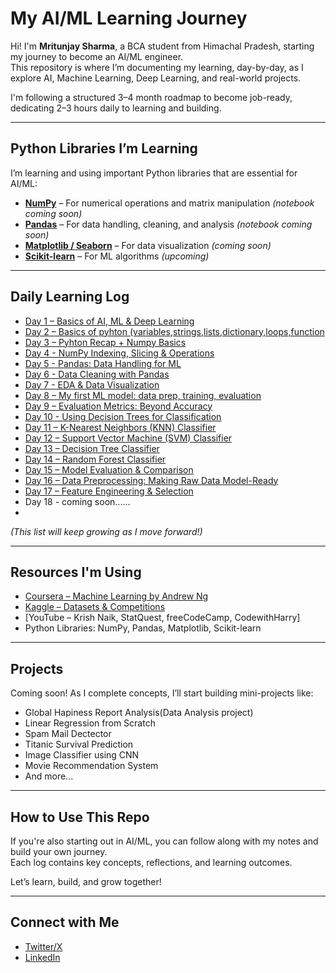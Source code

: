 # My AI/ML Learning Journey

Hi! I'm **Mritunjay Sharma**, a BCA student from Himachal Pradesh, starting my journey to become an AI/ML engineer.  
This repository is where I’m documenting my learning, day-by-day, as I explore AI, Machine Learning, Deep Learning, and real-world projects.

I'm following a structured 3–4 month roadmap to become job-ready, dedicating 2–3 hours daily to learning and building.

---

## Python Libraries I’m Learning

I’m learning and using important Python libraries that are essential for AI/ML:

- [**NumPy**](pyhton_libraries/numpycomplete.ipynb) – For numerical operations and matrix manipulation *(notebook coming soon)*  
- [**Pandas**](#) – For data handling, cleaning, and analysis *(notebook coming soon)*
- [**Matplotlib / Seaborn**](#) – For data visualization *(coming soon)*  
- [**Scikit-learn**](#) – For ML algorithms *(upcoming)*

---

## Daily Learning Log

- [Day 1 – Basics of AI, ML & Deep Learning](daily-logs/day01.md)
- [Day 2 – Basics of pyhton (variables,strings,lists,dictionary,loops,function](daily-logs/day02.md)
- [Day 3 – Pyhton Recap + Numpy Basics ](daily-logs/day03.md)
- [Day 4 - NumPy Indexing, Slicing & Operations](daily-logs/day04.md)
- [Day 5 - Pandas: Data Handling for ML](daily-logs/day05.md)
- [Day 6 - Data Cleaning with Pandas](daily-logs/day06.md)
- [Day 7 - EDA & Data Visualization](daily-logs/day07.md)
- [Day 8 – My first ML model: data prep, training, evaluation](daily-logs/day08.md)
- [Day 9 – Evaluation Metrics: Beyond Accuracy](daily-logs/day09.md)
- [Day 10 - Using Decision Trees for Classification](daily-logs/day10.md)
- [Day 11 – K-Nearest Neighbors (KNN) Classifier](daily-logs/day11.md)
- [Day 12 – Support Vector Machine (SVM) Classifier](daily-logs/day12.md)
- [Day 13 – Decision Tree Classifier](daily-logs/day13.md)
- [Day 14 – Random Forest Classifier](daily-logs/day14.md)
- [Day 15 – Model Evaluation & Comparison](daily-logs/day15.md)
- [Day 16 – Data Preprocessing: Making Raw Data Model-Ready](daily-logs/day16.md)
- [Day 17 – Feature Engineering & Selection](daily-logs/day17.md)
-  Day 18 - coming soon......
-  

*(This list will keep growing as I move forward!)*

---

## Resources I'm Using

- [Coursera – Machine Learning by Andrew Ng](https://www.coursera.org/learn/machine-learning)
- [Kaggle – Datasets & Competitions](https://www.kaggle.com/)
- [YouTube – Krish Naik, StatQuest, freeCodeCamp, CodewithHarry]
- Python Libraries: NumPy, Pandas, Matplotlib, Scikit-learn

---

## Projects

Coming soon! As I complete concepts, I’ll start building mini-projects like:
- Global Hapiness Report Analysis(Data Analysis project) 
- Linear Regression from Scratch
- Spam Mail Dectector 
- Titanic Survival Prediction
- Image Classifier using CNN
- Movie Recommendation System
- And more...

---

## How to Use This Repo

If you're also starting out in AI/ML, you can follow along with my notes and build your own journey.  
Each log contains key concepts, reflections, and learning outcomes.

Let’s learn, build, and grow together!

---

## Connect with Me

- [Twitter/X](https://x.com/Mritunjay__05) 
- [LinkedIn](https://www.linkedin.com/in/mritunjay-sharma05)
